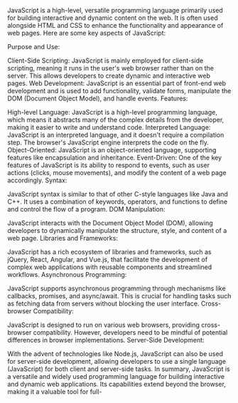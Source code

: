 JavaScript is a high-level, versatile programming language primarily used for building interactive and dynamic content on the web. It is often used alongside HTML and CSS to enhance the functionality and appearance of web pages. Here are some key aspects of JavaScript:

Purpose and Use:

Client-Side Scripting: JavaScript is mainly employed for client-side scripting, meaning it runs in the user's web browser rather than on the server. This allows developers to create dynamic and interactive web pages.
Web Development: JavaScript is an essential part of front-end web development and is used to add functionality, validate forms, manipulate the DOM (Document Object Model), and handle events.
Features:

High-level Language: JavaScript is a high-level programming language, which means it abstracts many of the complex details from the developer, making it easier to write and understand code.
Interpreted Language: JavaScript is an interpreted language, and it doesn't require a compilation step. The browser's JavaScript engine interprets the code on the fly.
Object-Oriented: JavaScript is an object-oriented language, supporting features like encapsulation and inheritance.
Event-Driven: One of the key features of JavaScript is its ability to respond to events, such as user actions (clicks, mouse movements), and modify the content of a web page accordingly.
Syntax:

JavaScript syntax is similar to that of other C-style languages like Java and C++. It uses a combination of keywords, operators, and functions to define and control the flow of a program.
DOM Manipulation:

JavaScript interacts with the Document Object Model (DOM), allowing developers to dynamically manipulate the structure, style, and content of a web page.
Libraries and Frameworks:

JavaScript has a rich ecosystem of libraries and frameworks, such as jQuery, React, Angular, and Vue.js, that facilitate the development of complex web applications with reusable components and streamlined workflows.
Asynchronous Programming:

JavaScript supports asynchronous programming through mechanisms like callbacks, promises, and async/await. This is crucial for handling tasks such as fetching data from servers without blocking the user interface.
Cross-browser Compatibility:

JavaScript is designed to run on various web browsers, providing cross-browser compatibility. However, developers need to be mindful of potential differences in browser implementations.
Server-Side Development:

With the advent of technologies like Node.js, JavaScript can also be used for server-side development, allowing developers to use a single language (JavaScript) for both client and server-side tasks.
In summary, JavaScript is a versatile and widely used programming language for building interactive and dynamic web applications. Its capabilities extend beyond the browser, making it a valuable tool for full-
